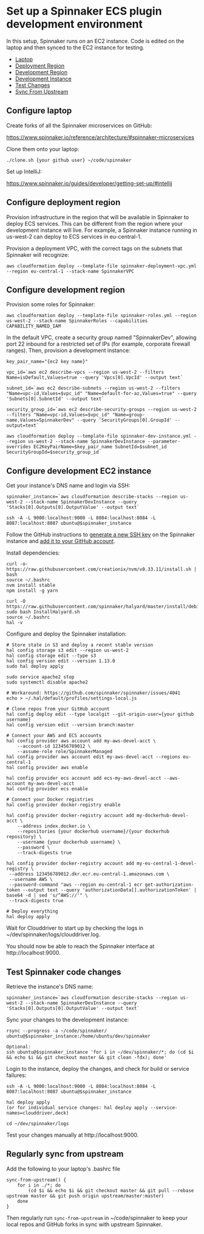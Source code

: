 # Set up a Spinnaker ECS plugin development environment

In this setup, Spinnaker runs on an EC2 instance.  Code is edited on the laptop and then synced to the EC2 instance for testing.

<!-- toc -->

- [Laptop](#configure-laptop)
- [Deployment Region](#configure-deployment-region)
- [Development Region](#configure-development-region)
- [Development Instance](#configure-development-ec2-instance)
- [Test Changes](#test-spinnaker-code-changes)
- [Sync From Upstream](#regularly-sync-from-upstream)

<!-- tocstop -->

## Configure laptop

Create forks of all the Spinnaker microservices on GitHub:

https://www.spinnaker.io/reference/architecture/#spinnaker-microservices

Clone them onto your laptop:

```./clone.sh {your github user} ~/code/spinnaker```

Set up IntelliJ:

https://www.spinnaker.io/guides/developer/getting-set-up/#intellij

## Configure deployment region

Provision infrastructure in the region that will be available in Spinnaker to deploy ECS services.  This can be different from the region where your development instance will live.  For example, a Spinnaker instance running in us-west-2 can deploy to ECS services in eu-central-1.

Provision a deployment VPC, with the correct tags on the subnets that Spinnaker will recognize:

```aws cloudformation deploy --template-file spinnaker-deployment-vpc.yml --region eu-central-1 --stack-name SpinnakerVPC```

## Configure development region

Provision some roles for Spinnaker:

```aws cloudformation deploy --template-file spinnaker-roles.yml --region us-west-2 --stack-name SpinnakerRoles --capabilities CAPABILITY_NAMED_IAM```

In the default VPC, create a security group named "SpinnakerDev", allowing port 22 inbound for a restricted set of IPs (for example, corporate firewall ranges).  Then, provision a development instance:

```
key_pair_name="{ec2 key name}"

vpc_id=`aws ec2 describe-vpcs --region us-west-2 --filters Name=isDefault,Values=true --query 'Vpcs[0].VpcId' --output text`

subnet_id=`aws ec2 describe-subnets --region us-west-2 --filters "Name=vpc-id,Values=$vpc_id" "Name=default-for-az,Values=true" --query 'Subnets[0].SubnetId' --output text`

security_group_id=`aws ec2 describe-security-groups --region us-west-2 --filters "Name=vpc-id,Values=$vpc_id" "Name=group-name,Values=SpinnakerDev" --query 'SecurityGroups[0].GroupId' --output=text`

aws cloudformation deploy --template-file spinnaker-dev-instance.yml --region us-west-2 --stack-name SpinnakerDevInstance --parameter-overrides EC2KeyPairName=$key_pair_name SubnetId=$subnet_id SecurityGroupId=$security_group_id
```

## Configure development EC2 instance

Get your instance's DNS name and login via SSH:

```
spinnaker_instance=`aws cloudformation describe-stacks --region us-west-2 --stack-name SpinnakerDevInstance --query 'Stacks[0].Outputs[0].OutputValue' --output text`

ssh -A -L 9000:localhost:9000 -L 8084:localhost:8084 -L 8087:localhost:8087 ubuntu@$spinnaker_instance
```

Follow the GitHub instructions to [generate a new SSH key](https://help.github.com/en/articles/generating-a-new-ssh-key-and-adding-it-to-the-ssh-agent) on the Spinnaker instance and [add it to your GitHub account](https://help.github.com/en/articles/adding-a-new-ssh-key-to-your-github-account).

Install dependencies:
```
curl -o- https://raw.githubusercontent.com/creationix/nvm/v0.33.11/install.sh | bash
source ~/.bashrc
nvm install stable
npm install -g yarn

curl -O https://raw.githubusercontent.com/spinnaker/halyard/master/install/debian/InstallHalyard.sh
sudo bash InstallHalyard.sh
source ~/.bashrc
hal -v
```

Configure and deploy the Spinnaker installation:
```
# Store state in S3 and deploy a recent stable version
hal config storage s3 edit --region us-west-2
hal config storage edit --type s3
hal config version edit --version 1.13.0
sudo hal deploy apply

sudo service apache2 stop
sudo systemctl disable apache2

# Workaround: https://github.com/spinnaker/spinnaker/issues/4041
echo > ~/.hal/default/profiles/settings-local.js

# Clone repos from your GitHub account
hal config deploy edit --type localgit --git-origin-user={your github username}
hal config version edit --version branch:master

# Connect your AWS and ECS accounts
hal config provider aws account add my-aws-devel-acct \
    --account-id 123456789012 \
    --assume-role role/SpinnakerManaged
hal config provider aws account edit my-aws-devel-acct --regions eu-central-1
hal config provider aws enable

hal config provider ecs account add ecs-my-aws-devel-acct --aws-account my-aws-devel-acct
hal config provider ecs enable

# Connect your Docker registries
hal config provider docker-registry enable

hal config provider docker-registry account add my-dockerhub-devel-acct \
    --address index.docker.io \
    --repositories {your dockerhub username}/{your dockerhub repository} \
    --username {your dockerhub username} \
    --password \
    --track-digests true

hal config provider docker-registry account add my-eu-central-1-devel-registry \
 --address 123456789012.dkr.ecr.eu-central-1.amazonaws.com \
 --username AWS \
 --password-command "aws --region eu-central-1 ecr get-authorization-token --output text --query 'authorizationData[].authorizationToken' | base64 -d | sed 's/^AWS://'" \
 --track-digests true

# Deploy everything
hal deploy apply
```

Wait for Clouddriver to start up by checking the logs in ~/dev/spinnaker/logs/clouddriver.log.

You should now be able to reach the Spinnaker interface at http://localhost:9000.

## Test Spinnaker code changes

Retrieve the instance's DNS name:
```
spinnaker_instance=`aws cloudformation describe-stacks --region us-west-2 --stack-name SpinnakerDevInstance --query 'Stacks[0].Outputs[0].OutputValue' --output text`
```

Sync your changes to the development instance:
```
rsync --progress -a ~/code/spinnaker/ ubuntu@$spinnaker_instance:/home/ubuntu/dev/spinnaker

Optional:
ssh ubuntu@$spinnaker_instance 'for i in ~/dev/spinnaker/*; do (cd $i && echo $i && git checkout master && git clean -fdx); done'
```

Login to the instance, deploy the changes, and check for build or service failures:
```
ssh -A -L 9000:localhost:9000 -L 8084:localhost:8084 -L 8087:localhost:8087 ubuntu@$spinnaker_instance

hal deploy apply
(or for individual service changes: hal deploy apply --service-names=clouddriver,deck)

cd ~/dev/spinnaker/logs
```

Test your changes manually at http://localhost:9000.

## Regularly sync from upstream

Add the following to your laptop's .bashrc file
```
sync-from-upstream() {
    for i in ./*; do
        (cd $i && echo $i && git checkout master && git pull --rebase upstream master && git push origin upstream/master:master)
    done
}
```

Then regularly run `sync-from-upstream` in ~/code/spinnaker to keep your local repos and GitHub forks in sync with upstream Spinnaker.